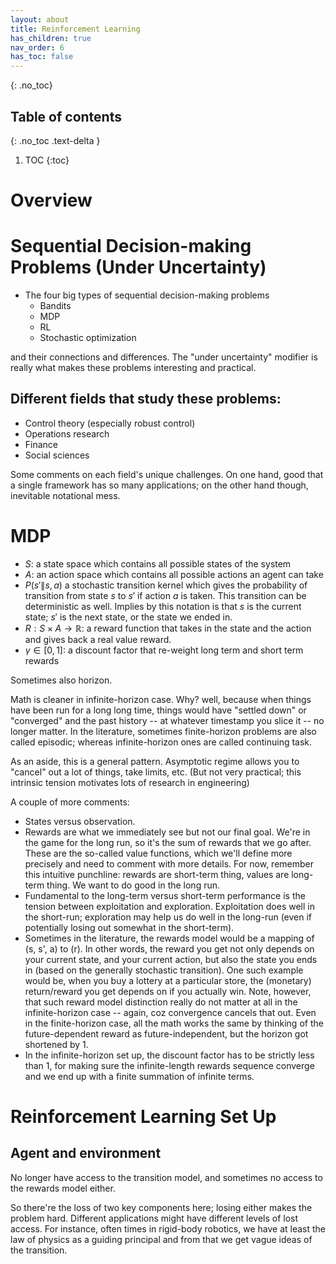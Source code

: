 ```yaml
---
layout: about
title: Reinforcement Learning
has_children: true
nav_order: 6
has_toc: false
---
```


{: .no_toc}
## Table of contents
{: .no_toc .text-delta }

1. TOC
{:toc}

# Overview
# Sequential Decision-making Problems (Under Uncertainty)
- The four big types of sequential decision-making problems
    - Bandits
    - MDP
    - RL
    - Stochastic optimization

and their connections and differences. The "under uncertainty" modifier is really what makes these problems interesting and practical.

## Different fields that study these problems:

- Control theory (especially robust control)
- Operations research
- Finance
- Social sciences

Some comments on each field's unique challenges. On one hand, good that a single framework has so many applications; on the other hand though, inevitable notational mess.


# MDP

- $S$: a state space which contains all possible states of the system
- $A$: an action space which contains all possible actions an agent can take
- $P(s'\|s,a)$ a stochastic transition kernel which gives the probability of transition from state $s$ to $s'$ if action $a$ is taken. This transition can be deterministic as well. Implies by this notation is that $s$ is the current state; $s'$ is the next state, or the state we ended in.
- $R: S \times A \to \mathbb{R}$: a reward function that takes in the state and the action and gives back a real value reward.
- $\gamma \in [0,1]$: a discount factor that re-weight long term and short term rewards

Sometimes also horizon. 

Math is cleaner in infinite-horizon case. Why? well, because when things have been run for a long long time, things would have "settled down" or "converged" and the past history -- at whatever timestamp you slice it -- no longer matter.  In the literature, sometimes finite-horizon problems are also called episodic; whereas infinite-horizon ones are called continuing task.

As an aside, this is a general pattern. Asymptotic regime allows you to "cancel" out a lot of things, take limits, etc. (But not very practical; this intrinsic tension motivates lots of research in engineering)

A couple of more comments:
- States versus observation. 
- Rewards are what we immediately see but not our final goal. We're in the game for the long run, so it's the sum of rewards that we go after. These are the so-called value functions, which we'll define more precisely and need to comment with more details. For now, remember this intuitive punchline: rewards are short-term thing, values are long-term thing. We want to do good in the long run.
- Fundamental to the long-term versus short-term performance is the tension between exploitation and exploration.
Exploitation does well in the short-run; exploration may help us do well in the long-run (even if potentially losing out somewhat in the short-term).
- Sometimes in the literature, the rewards model would be a mapping of (s, s', a) to (r). In other words, the reward you get not only depends on your current state, and your current action, but also the state you ends in (based on the generally stochastic transition). One such example would be, when you buy a lottery at a particular store, the (monetary) return/reward you get depends on if you actually win. Note, however, that such reward model distinction really do not matter at all in the infinite-horizon case -- again, coz convergence cancels that out. Even in the finite-horizon case, all the math works the same by thinking of the future-dependent reward as future-independent, but the horizon got shortened by 1.
- In the infinite-horizon set up, the discount factor has to be strictly less than 1, for making sure the infinite-length rewards sequence converge and we end up with a finite summation of infinite terms.

# Reinforcement Learning Set Up

## Agent and environment


No longer have access to the transition model, and sometimes no access to the rewards model either. 

So there're the loss of two key components here; losing either makes the problem hard. Different applications might have different levels of lost access. For instance, often times in rigid-body robotics, we have at least the law of physics as a guiding principal and from that we get vague ideas of the transition.



